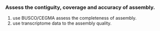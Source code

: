 ### Assess the contiguity, coverage and accuracy of assembly.
1. use BUSCO/CEGMA assess the completeness of assembly.
2. use transcriptome data to the assembly quality.
